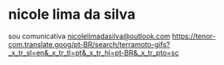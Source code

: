 # nicole lima da silva
sou comunicativa
nicolelimadasilva@outlook.com
https://tenor-com.translate.goog/pt-BR/search/terramoto-gifs?_x_tr_sl=en&_x_tr_tl=pt&_x_tr_hl=pt-BR&_x_tr_pto=sc
